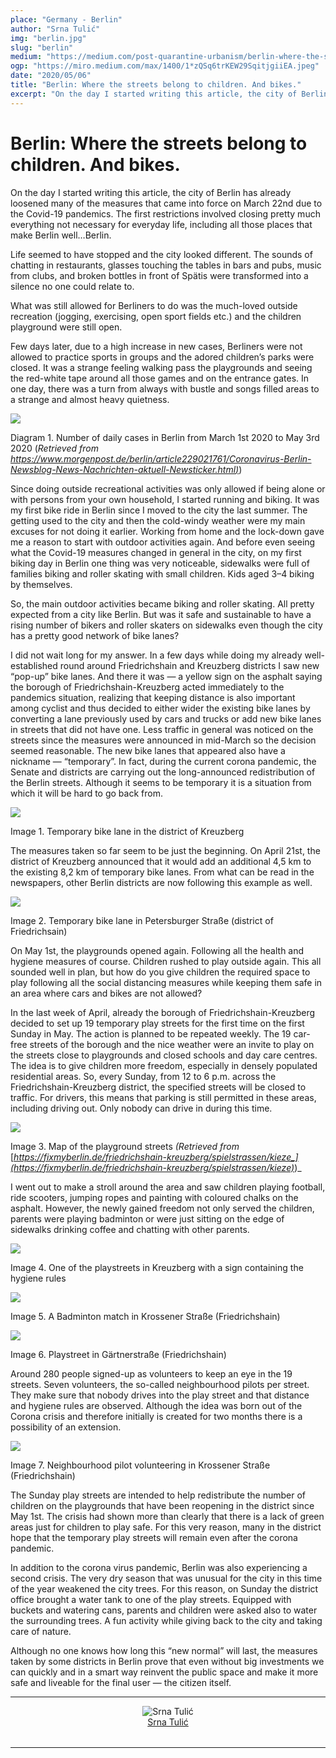 ```yaml
---
place: "Germany - Berlin"
author: "Srna Tulić"
img: "berlin.jpg"
slug: "berlin"
medium: "https://medium.com/post-quarantine-urbanism/berlin-where-the-streets-belong-to-children-and-bikes-c2fc98c00523"
ogp: "https://miro.medium.com/max/1400/1*zQSq6trKEW29SqitjgiiEA.jpeg"
date: "2020/05/06"
title: "Berlin: Where the streets belong to children. And bikes."
excerpt: "On the day I started writing this article, the city of Berlin has already loosened many of the measures that came into force on March 22nd due to the Covid-19 pandemics."
---
```


# Berlin: Where the streets belong to children. And bikes.

On the day I started writing this article, the city of Berlin has already loosened many of the measures that came into force on March 22nd due to the Covid-19 pandemics. The first restrictions involved closing pretty much everything not necessary for everyday life, including all those places that make Berlin well…Berlin.

Life seemed to have stopped and the city looked different. The sounds of chatting in restaurants, glasses touching the tables in bars and pubs, music from clubs, and broken bottles in front of Spätis were transformed into a silence no one could relate to.

What was still allowed for Berliners to do was the much-loved outside recreation (jogging, exercising, open sport fields etc.) and the children playground were still open.

Few days later, due to a high increase in new cases, Berliners were not allowed to practice sports in groups and the adored children’s parks were closed. It was a strange feeling walking pass the playgrounds and seeing the red-white tape around all those games and on the entrance gates. In one day, there was a turn from always with bustle and songs filled areas to a strange and almost heavy quietness.

<img src="https://miro.medium.com/max/1400/1*hb2isKD_8UpeiPeY-AypiA.png"/>

Diagram 1. Number of daily cases in Berlin from March 1st 2020 to May 3rd 2020 (_Retrieved from_ [_https://www.morgenpost.de/berlin/article229021761/Coronavirus-Berlin-Newsblog-News-Nachrichten-aktuell-Newsticker.html)_](https://www.morgenpost.de/berlin/article229021761/Coronavirus-Berlin-Newsblog-News-Nachrichten-aktuell-Newsticker.html))

Since doing outside recreational activities was only allowed if being alone or with persons from your own household, I started running and biking. It was my first bike ride in Berlin since I moved to the city the last summer. The getting used to the city and then the cold-windy weather were my main excuses for not doing it earlier. Working from home and the lock-down gave me a reason to start with outdoor activities again. And before even seeing what the Covid-19 measures changed in general in the city, on my first biking day in Berlin one thing was very noticeable, sidewalks were full of families biking and roller skating with small children. Kids aged 3–4 biking by themselves.

So, the main outdoor activities became biking and roller skating. All pretty expected from a city like Berlin. But was it safe and sustainable to have a rising number of bikers and roller skaters on sidewalks even though the city has a pretty good network of bike lanes?

I did not wait long for my answer. In a few days while doing my already well-established round around Friedrichshain and Kreuzberg districts I saw new “pop-up” bike lanes. And there it was — a yellow sign on the asphalt saying the borough of Friedrichshain-Kreuzberg acted immediately to the pandemics situation, realizing that keeping distance is also important among cyclist and thus decided to either wider the existing bike lanes by converting a lane previously used by cars and trucks or add new bike lanes in streets that did not have one. Less traffic in general was noticed on the streets since the measures were announced in mid-March so the decision seemed reasonable. The new bike lanes that appeared also have a nickname — “temporary”. In fact, during the current corona pandemic, the Senate and districts are carrying out the long-announced redistribution of the Berlin streets. Although it seems to be temporary it is a situation from which it will be hard to go back from.

<img src="https://miro.medium.com/max/1400/1*pq-DGSinhXe1pQQyIEZiew.jpeg"/>

Image 1. Temporary bike lane in the district of Kreuzberg

The measures taken so far seem to be just the beginning. On April 21st, the district of Kreuzberg announced that it would add an additional 4,5 km to the existing 8,2 km of temporary bike lanes. From what can be read in the newspapers, other Berlin districts are now following this example as well.

<img src="https://miro.medium.com/max/1400/1*g7NxfC-TAzUwBLoRL_ITyQ.jpeg"/>

Image 2. Temporary bike lane in Petersburger Straße (district of Friedrichsain)

On May 1st, the playgrounds opened again. Following all the health and hygiene measures of course. Children rushed to play outside again. This all sounded well in plan, but how do you give children the required space to play following all the social distancing measures while keeping them safe in an area where cars and bikes are not allowed?

In the last week of April, already the borough of Friedrichshain-Kreuzberg decided to set up 19 temporary play streets for the first time on the first Sunday in May. The action is planned to be repeated weekly. The 19 car-free streets of the borough and the nice weather were an invite to play on the streets close to playgrounds and closed schools and day care centres. The idea is to give children more freedom, especially in densely populated residential areas. So, every Sunday, from 12 to 6 p.m. across the Friedrichshain-Kreuzberg district, the specified streets will be closed to traffic. For drivers, this means that parking is still permitted in these areas, including driving out. Only nobody can drive in during this time.

<img src="https://miro.medium.com/max/1400/1*hqyfJ36z0rAVd9EV46bXog.jpeg"/>

Image 3. Map of the playground streets _(Retrieved from_ [_https://fixmyberlin.de/friedrichshain-kreuzberg/spielstrassen/kieze_](https://fixmyberlin.de/friedrichshain-kreuzberg/spielstrassen/kieze)_)_

I went out to make a stroll around the area and saw children playing football, ride scooters, jumping ropes and painting with coloured chalks on the asphalt. However, the newly gained freedom not only served the children, parents were playing badminton or were just sitting on the edge of sidewalks drinking coffee and chatting with other parents.

<img src="https://miro.medium.com/max/1400/1*iCgQpA678MV1LabqmkF85Q.jpeg"/>

Image 4. One of the playstreets in Kreuzberg with a sign containing the hygiene rules

<img src="https://miro.medium.com/max/1400/1*zQSq6trKEW29SqitjgiiEA.jpeg"/>

Image 5. A Badminton match in Krossener Straße (Friedrichshain)

<img src="https://miro.medium.com/max/1400/1*c8P_wEcAy8XwU5A85ETmyw.jpeg"/>

Image 6. Playstreet in Gärtnerstraße (Friedrichshain)

Around 280 people signed-up as volunteers to keep an eye in the 19 streets. Seven volunteers, the so-called neighbourhood pilots per street. They make sure that nobody drives into the play street and that distance and hygiene rules are observed. Although the idea was born out of the Corona crisis and therefore initially is created for two months there is a possibility of an extension.

<img src="https://miro.medium.com/max/1400/1*bfS-2lHx8xV5NXMyijXKVg.jpeg"/>

Image 7. Neighbourhood pilot volunteering in Krossener Straße (Friedrichshain)

The Sunday play streets are intended to help redistribute the number of children on the playgrounds that have been reopening in the district since May 1st. The crisis had shown more than clearly that there is a lack of green areas just for children to play safe. For this very reason, many in the district hope that the temporary play streets will remain even after the corona pandemic.

In addition to the corona virus pandemic, Berlin was also experiencing a second crisis. The very dry season that was unusual for the city in this time of the year weakened the city trees. For this reason, on Sunday the district office brought a water tank to one of the play streets. Equipped with buckets and watering cans, parents and children were asked also to water the surrounding trees. A fun activity while giving back to the city and taking care of nature.

Although no one knows how long this “new normal” will last, the measures taken by some districts in Berlin prove that even without big investments we can quickly and in a smart way reinvent the public space and make it more safe and liveable for the final user — the citizen itself.

---

<div style="display: flex; margin-bottom: 2rem">
    <div style="margin: 0 auto; text-align: center">
        <img alt="Srna Tulić" src="https://miro.medium.com/fit/c/96/96/2*Tzf5ig41Ys0hguhlE6w69Q.jpeg"/>
        <br/>
        <a href="https://medium.com/@srnatulic?source=post_page-----c2fc98c00523----------------------">Srna Tulić</a>
    </div>
</div>

---
